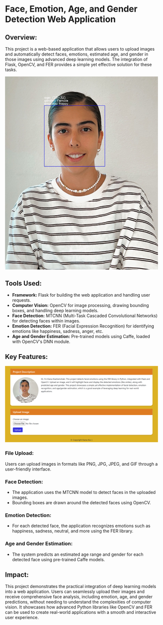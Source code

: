 # Face, Emotion, Age, and Gender Detection Web Application

## Overview:
This project is a web-based application that allows users to upload images and automatically detect faces, emotions, estimated age, and gender in those images using advanced deep learning models. The integration of Flask, OpenCV, and FER provides a simple yet effective solution for these tasks.

![Project Overview](Face%20Detection/uploads/result_kia.jpg)

## Tools Used:

- **Framework:** Flask for building the web application and handling user requests.
- **Computer Vision:** OpenCV for image processing, drawing bounding boxes, and handling deep learning models.
- **Face Detection:** MTCNN (Multi-Task Cascaded Convolutional Networks) for detecting faces within images.
- **Emotion Detection:** FER (Facial Expression Recognition) for identifying emotions like happiness, sadness, anger, etc.
- **Age and Gender Estimation:** Pre-trained models using Caffe, loaded with OpenCV's DNN module.

## Key Features:

![Project Overview](Face%20Detection/uploads/overview.png)

### **File Upload:**
Users can upload images in formats like PNG, JPG, JPEG, and GIF through a user-friendly interface.

### **Face Detection:**
- The application uses the MTCNN model to detect faces in the uploaded images.
- Bounding boxes are drawn around the detected faces using OpenCV.

### **Emotion Detection:**
- For each detected face, the application recognizes emotions such as happiness, sadness, neutral, and more using the FER library.
  
### **Age and Gender Estimation:**
- The system predicts an estimated age range and gender for each detected face using pre-trained Caffe models.


## Impact:

This project demonstrates the practical integration of deep learning models into a web application. Users can seamlessly upload their images and receive comprehensive face analysis, including emotion, age, and gender predictions, without needing to understand the complexities of computer vision. It showcases how advanced Python libraries like OpenCV and FER can be used to create real-world applications with a smooth and interactive user experience.
